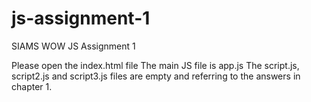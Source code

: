 # js-assignment-1
SIAMS WOW JS Assignment 1


Please open the index.html file
The main JS file is app.js
The script.js, script2.js and script3.js files are empty and referring to the answers in chapter 1.
